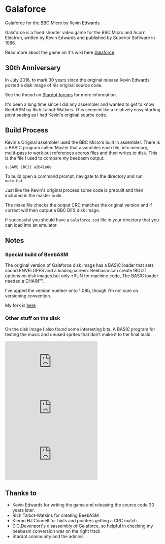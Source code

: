 # Galaforce
Galaforce for the BBC Micro by Kevin Edwards

Galaforce is a fixed shooter video game for the BBC Micro and Acorn Electron, written by Kevin Edwards and published by Superior Software in 1986.

Read more about the game on it's wiki here [Galaforce](https://en.wikipedia.org/wiki/Galaforce)

## 30th Anniversary

In July 2016, to mark 30 years since the original release Kevin Edwards posted a disk image of his original source code.

See the thread on [Stardot forums](http://stardot.org.uk/forums/viewtopic.php?f=1&t=11368) for more information.

It's been a long time since I did any assembler and wanted to get to know BeebASM by Rich Talbot-Watkins. This seemed like a relatively easy starting point seeing as I had Kevin's original source code. 

## Build Process

Kevin's Original assembler used the BBC Micro's built in assembler. There is a BASIC program called Master that assembles each file, into memory, multi-pass to work out references accros files and then writes to disk. This is the file I used to compare my beebasm output. 

`$.GAME CRC32 a2b41e0e`

To build open a command prompt, navigate to the directory and run `make.bat`

Just like the Kevin's original process some code is prebuilt and then included in the master build.

The make file checks the output CRC matches the original version and if correct will then output a BBC DFS disk image.

If successful you should have a `Galaforce.ssd` file in your directory that you can load into an emulator.

## Notes

### Special build of BeebASM
The original version of Galaforce disk image has a BASIC loader that sets sound ENVELOPES and a loading screen. Beebasm can create !BOOT options on disk images but only \*RUN for machine code, The BASIC loader needed a CHAIN"".

I've upped the version number onto 1.08b, though I'm not sure on versioning convention.

My fork is [here](https://github.com/crumbgit/beebasm)

### Other stuff on the disk
On the disk image I also found some interesting bits.
A BASIC program for testing the music and unused sprites that don't make it to the final build.

![unused sprite1](http://stardot.org.uk/forums/download/file.php?id=31543)
![unused sprite2](http://stardot.org.uk/forums/download/file.php?id=31544)
![unused sprite3](http://stardot.org.uk/forums/download/file.php?id=31545)


## Thanks to

* Kevin Edwards for writing the game and releasing the source code 30 years later.
* Rich Talbot-Watkins for creating BeebASM
* Kieran HJ Connell for hints and pointers getting a CRC match
* D.C.Devenport's disassembly of Galaforce, so helpful in checking my beebasm conversion was on the right track
* Stardot community and the admins
